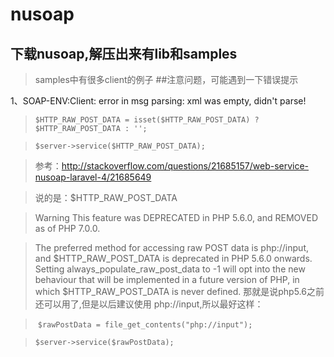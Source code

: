 # nusoap
## 下载nusoap,解压出来有lib和samples
>samples中有很多client的例子
##注意问题，可能遇到一下错误提示

1、SOAP-ENV:Client: error in msg parsing: xml was empty, didn't parse!

> `$HTTP_RAW_POST_DATA = isset($HTTP_RAW_POST_DATA) ? $HTTP_RAW_POST_DATA : '';`

> `$server->service($HTTP_RAW_POST_DATA);`

> 参考：http://stackoverflow.com/questions/21685157/web-service-nusoap-laravel-4/21685649

> 说的是：$HTTP_RAW_POST_DATA 

> Warning This feature was DEPRECATED in PHP 5.6.0, and REMOVED as of PHP 7.0.0.

> The preferred method for accessing raw POST data is php://input, and $HTTP_RAW_POST_DATA is deprecated in PHP 5.6.0 onwards. Setting always_populate_raw_post_data to -1 will opt into the new behaviour that will be implemented in a future version of PHP, in which $HTTP_RAW_POST_DATA is never defined. 
那就是说php5.6之前还可以用了,但是以后建议使用 php://input,所以最好这样：

> `$rawPostData = file_get_contents("php://input");`

> `$server->service($rawPostData);`
